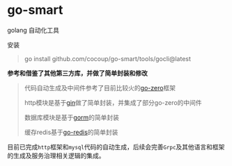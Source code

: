 # go-smart
golang 自动化工具

安装
> go install github.com/cocoup/go-smart/tools/gocli@latest

**参考和借鉴了其他第三方库，并做了简单封装和修改**

> 代码自动生成及中间件参考了目前比较火的[go-zero](https://github.com/zeromicro/go-zero)框架
> 
> http模块是基于[gin](http://badi.com)做了简单封装，并集成了部分go-zero的中间件
>
> 数据库模块是基于[gorm](https://gorm.io/zh_CN/)的简单封装
>
> 缓存redis基于[go-redis](https://github.com/go-redis/redis)的简单封装

 目前已完成`http`框架和`mysql`代码的自动生成，后续会完善`Grpc`及其他语言和框架的生成及服务治理相关逻辑的集成。